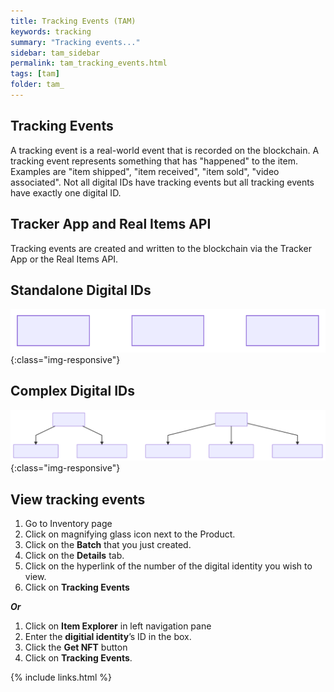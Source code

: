 ```yaml
---
title: Tracking Events (TAM)
keywords: tracking
summary: "Tracking events..."
sidebar: tam_sidebar
permalink: tam_tracking_events.html
tags: [tam]
folder: tam_
---
```


## Tracking Events 

A tracking event is a real-world event that is recorded on the blockchain. A tracking event represents something that has "happened" to the item.  Examples are "item shipped", "item received", "item sold", "video associated".  Not all digital IDs have tracking events but all tracking events have exactly one digital ID.

## Tracker App and Real Items API

Tracking events are created and written to the blockchain via the Tracker App or the Real Items API.

## Standalone Digital IDs

![Standalone Digital ID](tracking_events1.svg){:class="img-responsive"}

## Complex Digital IDs

![Complex Digital ID](tracking_events2.svg){:class="img-responsive"}

## View tracking events

1. Go to Inventory page
2. Click on magnifying glass icon next to the Product.
3. Click on the **Batch** that you just created.
4. Click on the **Details** tab.
5. Click on the hyperlink of the number of the digital identity you wish to view.
6. Click on **Tracking Events**

***Or***

1. Click on **Item Explorer** in left navigation pane
2. Enter the **digitial identity**’s ID in the box.
3. Click the **Get NFT** button
4. Click on **Tracking Events**.

{% include links.html %}
